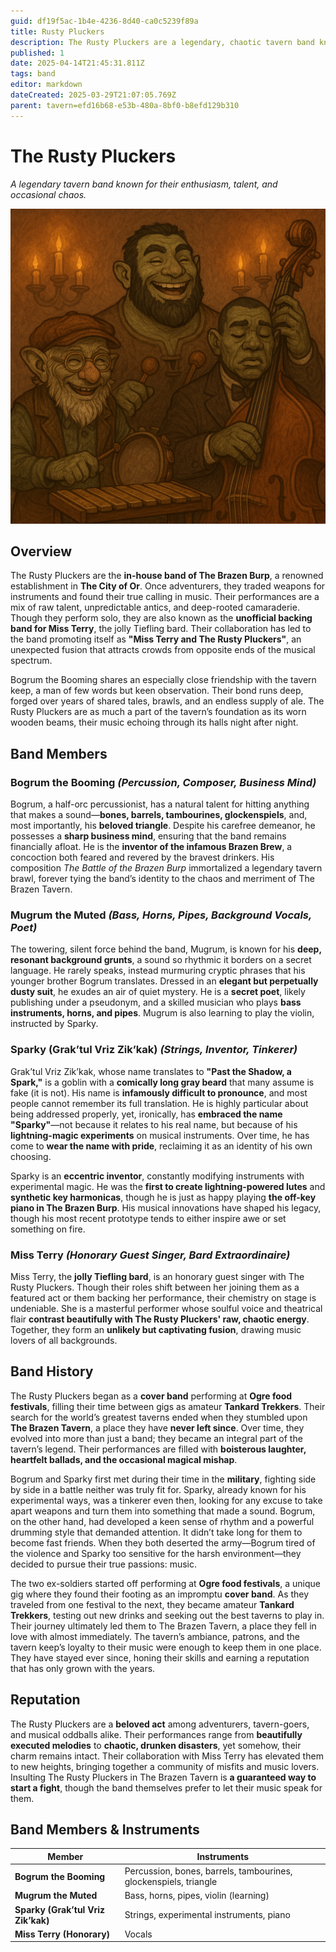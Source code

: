 ```yaml
---
guid: df19f5ac-1b4e-4236-8d40-ca0c5239f89a
title: Rusty Pluckers
description: The Rusty Pluckers are a legendary, chaotic tavern band known for their raw talent, unpredictable antics, and collaboration with the Tiefling bard, Miss Terry.
published: 1
date: 2025-04-14T21:45:31.811Z
tags: band
editor: markdown
dateCreated: 2025-03-29T21:07:05.769Z
parent: tavern=efd16b68-e53b-480a-8bf0-b8efd129b310
---
```


# The Rusty Pluckers

*A legendary tavern band known for their enthusiasm, talent, and occasional chaos.*

![the-rusty-pluckers.png](/images/world/the-rusty-pluckers.png)

## Overview
The Rusty Pluckers are the **in-house band of The Brazen Burp**, a renowned establishment in **The City of Or**. Once adventurers, they traded weapons for instruments and found their true calling in music. Their performances are a mix of raw talent, unpredictable antics, and deep-rooted camaraderie. Though they perform solo, they are also known as the **unofficial backing band for Miss Terry**, the jolly Tiefling bard. Their collaboration has led to the band promoting itself as **"Miss Terry and The Rusty Pluckers"**, an unexpected fusion that attracts crowds from opposite ends of the musical spectrum.

Bogrum the Booming shares an especially close friendship with the tavern keep, a man of few words but keen observation. Their bond runs deep, forged over years of shared tales, brawls, and an endless supply of ale. The Rusty Pluckers are as much a part of the tavern’s foundation as its worn wooden beams, their music echoing through its halls night after night.

## Band Members

### **Bogrum the Booming** *(Percussion, Composer, Business Mind)*
Bogrum, a half-orc percussionist, has a natural talent for hitting anything that makes a sound—**bones, barrels, tambourines, glockenspiels**, and, most importantly, his **beloved triangle**. Despite his carefree demeanor, he possesses a **sharp business mind**, ensuring that the band remains financially afloat. He is the **inventor of the infamous Brazen Brew**, a concoction both feared and revered by the bravest drinkers. His composition *The Battle of the Brazen Burp* immortalized a legendary tavern brawl, forever tying the band’s identity to the chaos and merriment of The Brazen Tavern.

### **Mugrum the Muted** *(Bass, Horns, Pipes, Background Vocals, Poet)*
The towering, silent force behind the band, Mugrum, is known for his **deep, resonant background grunts**, a sound so rhythmic it borders on a secret language. He rarely speaks, instead murmuring cryptic phrases that his younger brother Bogrum translates. Dressed in an **elegant but perpetually dusty suit**, he exudes an air of quiet mystery. He is a **secret poet**, likely publishing under a pseudonym, and a skilled musician who plays **bass instruments, horns, and pipes**. Mugrum is also learning to play the violin, instructed by Sparky.

### **Sparky (Grak’tul Vriz Zik’kak)** *(Strings, Inventor, Tinkerer)*
Grak’tul Vriz Zik’kak, whose name translates to **"Past the Shadow, a Spark,"** is a goblin with a **comically long gray beard** that many assume is fake (it is not). His name is **infamously difficult to pronounce**, and most people cannot remember its full translation. He is highly particular about being addressed properly, yet, ironically, has **embraced the name "Sparky"**—not because it relates to his real name, but because of his **lightning-magic experiments** on musical instruments. Over time, he has come to **wear the name with pride**, reclaiming it as an identity of his own choosing.

Sparky is an **eccentric inventor**, constantly modifying instruments with experimental magic. He was the **first to create lightning-powered lutes** and **synthetic key harmonicas**, though he is just as happy playing **the off-key piano in The Brazen Burp**. His musical innovations have shaped his legacy, though his most recent prototype tends to either inspire awe or set something on fire.

### **Miss Terry** *(Honorary Guest Singer, Bard Extraordinaire)*
Miss Terry, the **jolly Tiefling bard**, is an honorary guest singer with The Rusty Pluckers. Though their roles shift between her joining them as a featured act or them backing her performance, their chemistry on stage is undeniable. She is a masterful performer whose soulful voice and theatrical flair **contrast beautifully with The Rusty Pluckers' raw, chaotic energy**. Together, they form an **unlikely but captivating fusion**, drawing music lovers of all backgrounds.

## Band History
The Rusty Pluckers began as a **cover band** performing at **Ogre food festivals**, filling their time between gigs as amateur **Tankard Trekkers**. Their search for the world’s greatest taverns ended when they stumbled upon **The Brazen Tavern**, a place they have **never left since**. Over time, they evolved into more than just a band; they became an integral part of the tavern’s legend. Their performances are filled with **boisterous laughter, heartfelt ballads, and the occasional magical mishap**.

Bogrum and Sparky first met during their time in the **military**, fighting side by side in a battle neither was truly fit for. Sparky, already known for his experimental ways, was a tinkerer even then, looking for any excuse to take apart weapons and turn them into something that made a sound. Bogrum, on the other hand, had developed a keen sense of rhythm and a powerful drumming style that demanded attention. It didn’t take long for them to become fast friends. When they both deserted the army—Bogrum tired of the violence and Sparky too sensitive for the harsh environment—they decided to pursue their true passions: music.

The two ex-soldiers started off performing at **Ogre food festivals**, a unique gig where they found their footing as an impromptu **cover band**. As they traveled from one festival to the next, they became amateur **Tankard Trekkers**, testing out new drinks and seeking out the best taverns to play in. Their journey ultimately led them to The Brazen Tavern, a place they fell in love with almost immediately. The tavern’s ambiance, patrons, and the tavern keep’s loyalty to their music were enough to keep them in one place. They have stayed ever since, honing their skills and earning a reputation that has only grown with the years.

## Reputation
The Rusty Pluckers are a **beloved act** among adventurers, tavern-goers, and musical oddballs alike. Their performances range from **beautifully executed melodies** to **chaotic, drunken disasters**, yet somehow, their charm remains intact. Their collaboration with Miss Terry has elevated them to new heights, bringing together a community of misfits and music lovers. Insulting The Rusty Pluckers in The Brazen Tavern is **a guaranteed way to start a fight**, though the band themselves prefer to let their music speak for them.

## Band Members & Instruments

| Member  | Instruments  |
|---------|--------------|
| **Bogrum the Booming** | Percussion, bones, barrels, tambourines, glockenspiels, triangle |
| **Mugrum the Muted** | Bass, horns, pipes, violin (learning) |
| **Sparky (Grak’tul Vriz Zik’kak)** | Strings, experimental instruments, piano |
| **Miss Terry (Honorary)** | Vocals |
